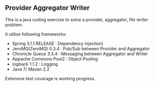 Provider Aggregator Writer
--------------

This is a java coding exercise to solve a provider, aggregator, file writer problem.

It utilise following frameworks:
- Spring  3.1.1.RELEASE : Dependency injection)
- JeroMQ(ZeroMQ)  0.3.4 : Pub/Sub between Provider  and Aggregator
- Chronicle Queue 3.3.4 : Messaging between Aggregator and Writer
- Appache Commons Pool2 : Object Pooling 
- logback 1.1.2 : Logging 
- Java 7/ Maven 2.2

Extensive test covarage is working progress. 
